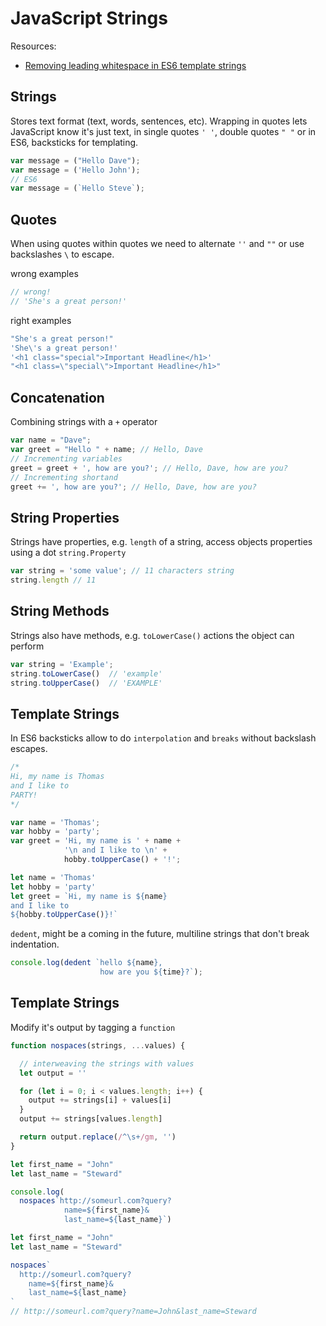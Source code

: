 # JavaScript Strings

Resources:
- [Removing leading whitespace in ES6 template strings](https://muffinresearch.co.uk/removing-leading-whitespace-in-es6-template-strings/)

## Strings
Stores text format (text, words, sentences, etc). Wrapping in quotes lets JavaScript know it's just text, in single quotes `' '`, double quotes `" "` or in ES6, backsticks for templating.
```js
var message = ("Hello Dave");
var message = ('Hello John');
// ES6
var message = (`Hello Steve`);
```


## Quotes
When using quotes within quotes we need to alternate `''` and `""` or use backslashes `\` to escape.

wrong examples
```js
// wrong!
// 'She's a great person!'
```
right examples
```js
"She's a great person!"
'She\'s a great person!'
'<h1 class="special">Important Headline</h1>'
"<h1 class=\"special\">Important Headline</h1>"
```

## Concatenation
Combining strings with a `+` operator

```js
var name = "Dave";
var greet = "Hello " + name; // Hello, Dave
// Incrementing variables
greet = greet + ', how are you?'; // Hello, Dave, how are you?
// Incrementing shortand
greet += ', how are you?'; // Hello, Dave, how are you?

```

## String Properties
Strings have properties, e.g. `length` of a string, access objects properties using a dot `string.Property`
```js
var string = 'some value'; // 11 characters string
string.length // 11
```

## String Methods
Strings also have methods, e.g. `toLowerCase()` actions the object can perform

```js
var string = 'Example';
string.toLowerCase()  // 'example'
string.toUpperCase()  // 'EXAMPLE'
```

## Template Strings
In ES6 backsticks allow to do `interpolation` and `breaks` without backslash escapes.

```js
/*
Hi, my name is Thomas
and I like to
PARTY!
*/
```
```js
var name = 'Thomas';
var hobby = 'party';
var greet = 'Hi, my name is ' + name +
            '\n and I like to \n' +
            hobby.toUpperCase() + '!';
```
```js
let name = 'Thomas'
let hobby = 'party'
let greet = `Hi, my name is ${name}
and I like to
${hobby.toUpperCase()}!`
```

`dedent`, might be a coming in the future, multiline strings that don't break indentation.
```js
console.log(dedent `hello ${name},
                    how are you ${time}?`);
```

## Template Strings
Modify it's output by tagging a `function`

```js
function nospaces(strings, ...values) {

  // interweaving the strings with values
  let output = ''

  for (let i = 0; i < values.length; i++) {
    output += strings[i] + values[i]
  }
  output += strings[values.length]

  return output.replace(/^\s+/gm, '')
}

let first_name = "John"
let last_name = "Steward"

console.log(
  nospaces`http://someurl.com?query?
            name=${first_name}&
            last_name=${last_name}`)

let first_name = "John"
let last_name = "Steward"

nospaces`
  http://someurl.com?query?
    name=${first_name}&
    last_name=${last_name}
`
// http://someurl.com?query?name=John&last_name=Steward
```
